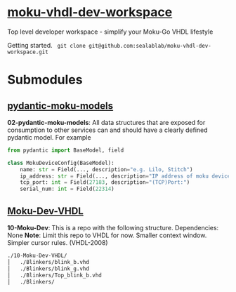 # [moku-vhdl-dev-workspace](https://github.com/sealablab/moku-vhdl-dev-workspace)
Top level developer workspace - simplify your Moku-Go VHDL lifestyle

Getting started.
``` git clone git@github.com:sealablab/moku-vhdl-dev-workspace.git```

# Submodules

## [pydantic-moku-models](https://github.com/sealablab/pydantic-moku-models) 
**02-pydantic-moku-models**: All data structures that are exposed for consumption to other services can and should have a clearly defined pydantic model. For example
``` python
from pydantic import BaseModel, field

class MokuDeviceConfig(BaseModel):
	name: str = Field(..., description="e.g. Lilo, Stitch")
	ip_address: str = Field(..., description="IP address of moku device")
	tcp_port: int = Field(27183, description="(TCP)Port:")
	serial_num: int = Field(22314)

```

## [Moku-Dev-VHDL](https://github.com/sealablab/moku-dev-vhdl)
**10-Moku-Dev**: This is a repo with the following structure.
Dependencies: None
__Note__: Limit this repo to VHDL for now. Smaller context window. Simpler cursor rules.
(VHDL-2008)

``` bash
./10-Moku-Dev-VHDL/
│   ./Blinkers/blink_b.vhd
│   ./Blinkers/blink_g.vhd
│   ./Blinkers/Top_blink_b.vhd
│   ./Blinkers/
```



